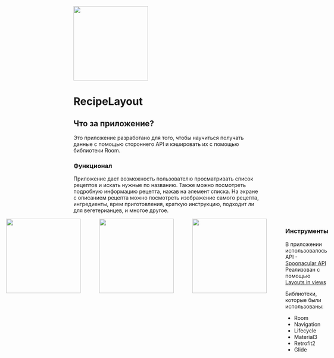 <img src="https://github.com/user-attachments/assets/2a782598-d5c5-446c-a8c0-cf8a3c04e560" width="200" height="200"/>

# RecipeLayout
## Что за приложение?
Это приложение разработано для того, чтобы научиться получать данные с помощью стороннего API и кэшировать их с помощью библиотеки Room.
### Функционал
Приложение дает возможность пользователю просматривать список рецептов и искать нужные по названию. Также можно посмотреть подробную информацию рецепта, нажав на элемент списка. На экране с описанием рецепта можно посмотреть
изображение самого рецепта, ингредиенты, врем приготовления, краткую инструкцию, подходит ли для вегетерианцев, и многое другое.

<div style="display: flex; justify-content: center;">

  <img src="https://github.com/user-attachments/assets/d5d69aef-fe2d-4d1a-b789-b10349bd6af0" width="200" style="margin-right: 50px"/>
  <img src="https://github.com/user-attachments/assets/38806e9e-3943-4153-8719-82c40eef7f81" width="200" style="margin-right: 50px"/>
   <img src="https://github.com/user-attachments/assets/232f90fc-05cb-4960-bd77-eaac27c28d1c" width="200" style="margin-right: 50px"/>

<div/>

### Инструменты
В приложении использовалось API - [Spoonacular API](https://spoonacular.com/food-api)<br/>
Реализован с помощью [Layouts in views](https://developer.android.com/develop/ui/views/layout/declaring-layout)  

Библиотеки, которые были использованы:
* Room
* Navigation
* Lifecycle
* Material3
* Retrofit2
* Glide
